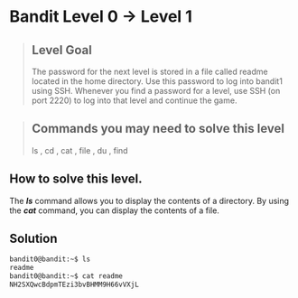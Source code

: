 # Bandit Level 0 → Level 1

>## Level Goal
>The password for the next level is stored in a file called readme located in the home directory. Use this password to log into bandit1 using SSH. Whenever you find a password for a level, use SSH (on port 2220) to log into that level and continue the game.

>## Commands you may need to solve this level
>ls , cd , cat , file , du , find

## How to solve this level.
The ***ls*** command allows you to display the contents of a directory.
By using the ***cat*** command, you can display the contents of a file.

## Solution
```bash
bandit0@bandit:~$ ls
readme
bandit0@bandit:~$ cat readme 
NH2SXQwcBdpmTEzi3bvBHMM9H66vVXjL
```
